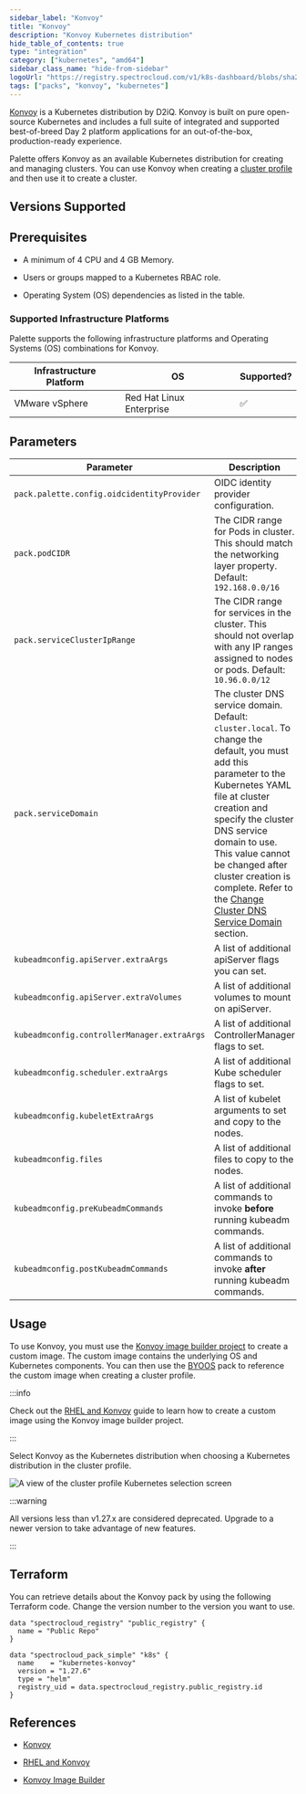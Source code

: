 ```yaml
---
sidebar_label: "Konvoy"
title: "Konvoy"
description: "Konvoy Kubernetes distribution"
hide_table_of_contents: true
type: "integration"
category: ["kubernetes", "amd64"]
sidebar_class_name: "hide-from-sidebar"
logoUrl: "https://registry.spectrocloud.com/v1/k8s-dashboard/blobs/sha256:2de5d88b2573af42d4cc269dff75744c4174ce47cbbeed5445e51a2edd8b7429?type=image/png"
tags: ["packs", "konvoy", "kubernetes"]
---
```


[Konvoy](https://d2iq.com/products/konvoy) is a Kubernetes distribution by D2iQ. Konvoy is built on pure open-source
Kubernetes and includes a full suite of integrated and supported best-of-breed Day 2 platform applications for an
out-of-the-box, production-ready experience.

Palette offers Konvoy as an available Kubernetes distribution for creating and managing clusters. You can use Konvoy
when creating a [cluster profile](../profiles/cluster-profiles/create-cluster-profiles/create-cluster-profiles.md) and
then use it to create a cluster.

## Versions Supported

<Tabs queryString="versions">

<TabItem label="1.27.x" value="1.27.x">

## Prerequisites

- A minimum of 4 CPU and 4 GB Memory.

- Users or groups mapped to a Kubernetes RBAC role.

- Operating System (OS) dependencies as listed in the table.

### Supported Infrastructure Platforms

Palette supports the following infrastructure platforms and Operating Systems (OS) combinations for Konvoy.

| Infrastructure Platform | OS                       | Supported?         |
| ----------------------- | ------------------------ | ------------------ |
| VMware vSphere          | Red Hat Linux Enterprise | :white_check_mark: |

## Parameters

| Parameter                                   | Description                                                                                                                                                                                                                                                                                                                                                                                                                         |
| ------------------------------------------- | ----------------------------------------------------------------------------------------------------------------------------------------------------------------------------------------------------------------------------------------------------------------------------------------------------------------------------------------------------------------------------------------------------------------------------------- |
| `pack.palette.config.oidcidentityProvider`  | OIDC identity provider configuration.                                                                                                                                                                                                                                                                                                                                                                                               |
| `pack.podCIDR`                              | The CIDR range for Pods in cluster. This should match the networking layer property. Default: `192.168.0.0/16`                                                                                                                                                                                                                                                                                                                      |
| `pack.serviceClusterIpRange`                | The CIDR range for services in the cluster. This should not overlap with any IP ranges assigned to nodes or pods. Default: `10.96.0.0/12`                                                                                                                                                                                                                                                                                           |
| `pack.serviceDomain`                        | The cluster DNS service domain. Default: `cluster.local`. To change the default, you must add this parameter to the Kubernetes YAML file at cluster creation and specify the cluster DNS service domain to use. This value cannot be changed after cluster creation is complete. Refer to the [Change Cluster DNS Service Domain](kubernetes-generic.md?platform=AKS&versions=k8s_v1.27#change-cluster-dns-service-domain) section. |
| `kubeadmconfig.apiServer.extraArgs`         | A list of additional apiServer flags you can set.                                                                                                                                                                                                                                                                                                                                                                                   |
| `kubeadmconfig.apiServer.extraVolumes`      | A list of additional volumes to mount on apiServer.                                                                                                                                                                                                                                                                                                                                                                                 |
| `kubeadmconfig.controllerManager.extraArgs` | A list of additional ControllerManager flags to set.                                                                                                                                                                                                                                                                                                                                                                                |
| `kubeadmconfig.scheduler.extraArgs`         | A list of additional Kube scheduler flags to set.                                                                                                                                                                                                                                                                                                                                                                                   |
| `kubeadmconfig.kubeletExtraArgs`            | A list of kubelet arguments to set and copy to the nodes.                                                                                                                                                                                                                                                                                                                                                                           |
| `kubeadmconfig.files`                       | A list of additional files to copy to the nodes.                                                                                                                                                                                                                                                                                                                                                                                    |
| `kubeadmconfig.preKubeadmCommands`          | A list of additional commands to invoke **before** running kubeadm commands.                                                                                                                                                                                                                                                                                                                                                        |
| `kubeadmconfig.postKubeadmCommands`         | A list of additional commands to invoke **after** running kubeadm commands.                                                                                                                                                                                                                                                                                                                                                         |

## Usage

To use Konvoy, you must use the [Konvoy image builder project](https://github.com/mesosphere/konvoy-image-builder) to
create a custom image. The custom image contains the underlying OS and Kubernetes components. You can then use the
[BYOOS](./byoos.md) pack to reference the custom image when creating a cluster profile.

:::info

Check out the [RHEL and Konvoy](../byoos/usecases/vmware/konvoy.md) guide to learn how to create a custom image using
the Konvoy image builder project.

:::

Select Konvoy as the Kubernetes distribution when choosing a Kubernetes distribution in the cluster profile.

![A view of the cluster profile Kubernetes selection screen](/byoos_vmware_konvoy_cluster-profile-view.png)

</TabItem>
<TabItem label="Deprecated" value="deprecated">

:::warning

All versions less than v1.27.x are considered deprecated. Upgrade to a newer version to take advantage of new features.

:::

</TabItem>
</Tabs>

## Terraform

You can retrieve details about the Konvoy pack by using the following Terraform code. Change the version number to the
version you want to use.

```hcl
data "spectrocloud_registry" "public_registry" {
  name = "Public Repo"
}

data "spectrocloud_pack_simple" "k8s" {
  name    = "kubernetes-konvoy"
  version = "1.27.6"
  type = "helm"
  registry_uid = data.spectrocloud_registry.public_registry.id
}
```

## References

- [Konvoy](https://d2iq.com/products/konvoy)

- [RHEL and Konvoy](../byoos/usecases/vmware/konvoy.md)

- [Konvoy Image Builder](https://github.com/mesosphere/konvoy-image-builder)
